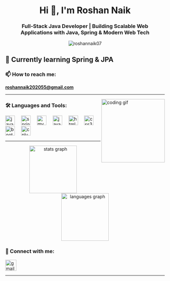 <h1 align="center">Hi 👋, I'm Roshan Naik</h1>
<h3 align="center">Full-Stack Java Developer | Building Scalable Web Applications with Java, Spring & Modern Web Tech</h3>

<p align="center"> <img src="https://komarev.com/ghpvc/?username=roshannaik07&label=Profile%20views&color=0e75b6&style=flat" alt="roshannaik07" /> </p>

<h2 align="left">🌱 Currently learning Spring & JPA</h2>

### 📫 How to reach me:
**roshannaik202055@gmail.com**

---

<img align="right" height="200" src="https://www.pratishkhandelwal.in/static/media/logo.cf8b869a5a08ed1978ad.gif" alt="coding gif" />

### 🛠️ Languages and Tools:

<div align="left">
  <img src="https://cdn.jsdelivr.net/gh/devicons/devicon/icons/java/java-original.svg" height="30" alt="java" />
  <img width="12" />
  <img src="https://www.vectorlogo.zone/logos/springio/springio-icon.svg" height="30" alt="spring" />
  <img width="12" />
  <img src="https://cdn.jsdelivr.net/gh/devicons/devicon/icons/mysql/mysql-original.svg" height="30" alt="mysql" />
  <img width="12" />
  <img src="https://cdn.jsdelivr.net/gh/devicons/devicon/icons/javascript/javascript-original.svg" height="30" alt="javascript" />
  <img width="12" />
  <img src="https://cdn.jsdelivr.net/gh/devicons/devicon/icons/html5/html5-original.svg" height="30" alt="html5" />
  <img width="12" />
  <img src="https://cdn.jsdelivr.net/gh/devicons/devicon/icons/css3/css3-original.svg" height="30" alt="css3" />
  <img width="12" />
  <img src="https://cdn.jsdelivr.net/gh/devicons/devicon/icons/bootstrap/bootstrap-plain.svg" height="30" alt="bootstrap" />
  <img width="12" />
  <img src="https://cdn.jsdelivr.net/gh/devicons/devicon/icons/cplusplus/cplusplus-original.svg" height="30" alt="cplusplus" />
</div>

---
<div align="center">
  <img src="https://github-readme-stats.vercel.app/api?username=roshannaik07&hide_title=false&hide_rank=false&show_icons=true&include_all_commits=true&count_private=true&disable_animations=false&theme=dracula&locale=en&hide_border=false" height="150" alt="stats graph" />
  <img src="https://github-readme-stats.vercel.app/api/top-langs?username=roshannaik07&locale=en&hide_title=false&layout=compact&card_width=320&langs_count=5&theme=dracula&hide_border=false" height="150" alt="languages graph" />
</div>

### 🔗 Connect with me:

<p align="left">
  <a href="mailto:roshannaik202055@gmail.com">
    <img src="https://img.shields.io/static/v1?message=Gmail&logo=gmail&label=&color=D14836&logoColor=white&labelColor=&style=for-the-badge" height="35" alt="gmail" />
  </a>
  <a href="https://linkedin.com/in/Roshan S  Naik" target="_blank"
    <img src="https://img.shields.io/static/v1?message=LinkedIn&logo=linkedin&label=&color=0077B5&logoColor=white&labelColor=&style=for-the-badge" height="35" alt="linkedin" />
  </a>
</p>

---

<br clear="both" />


